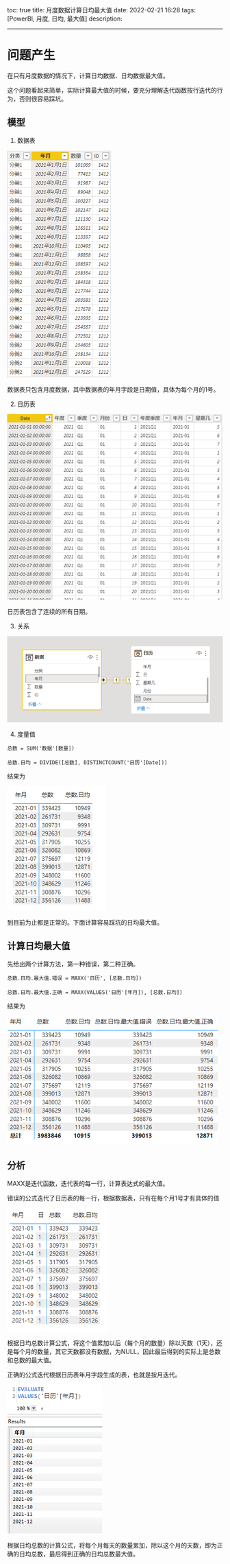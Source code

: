 toc: true
title: 月度数据计算日均最大值
date: 2022-02-21 16:28
tags: [PowerBI, 月度, 日均, 最大值]
description:

---

# 问题产生

在只有月度数据的情况下，计算日均数据、日均数据最大值。

这个问题看起来简单，实际计算最大值的时候，要充分理解迭代函数按行迭代的行为，否则很容易踩坑。

<!--more-->

## 模型

1. 数据表

![](./月度数据计算日均最大值/2022-02-21-16-40-57.png)

数据表只包含月度数据，其中数据表的年月字段是日期值，具体为每个月的1号。

2. 日历表

![](./月度数据计算日均最大值/2022-02-21-16-41-49.png)

日历表包含了连续的所有日期。

3. 关系

![](./月度数据计算日均最大值/2022-02-21-16-42-45.png)


4. 度量值

```
总数 = SUM('数据'[数量])

总数.日均 = DIVIDE([总数], DISTINCTCOUNT('日历'[Date]))
```

结果为

![](./月度数据计算日均最大值/2022-02-21-17-11-23.png)


到目前为止都是正常的。下面计算容易踩坑的日均最大值。

## 计算日均最大值

先给出两个计算方法，第一种错误，第二种正确。

```
总数.日均.最大值.错误 = MAXX('日历', [总数.日均])

总数.日均.最大值.正确 = MAXX(VALUES('日历'[年月]), [总数.日均])
```

结果为

![](./月度数据计算日均最大值/2022-02-21-16-47-43.png)


## 分析

MAXX是迭代函数，迭代表的每一行，计算表达式的最大值。

错误的公式迭代了日历表的每一行，根据数据表，只有在每个月1号才有具体的值

![](./月度数据计算日均最大值/2022-02-21-16-53-32.png)

根据日均总数计算公式，将这个值累加以后（每个月的数量）除以天数（1天），还是每个月的数量，其它天数都没有数据，为NULL，因此最后得到的实际上是总数和总数的最大值。

正确的公式迭代根据日历表年月字段生成的表，也就是按月迭代。

![](./月度数据计算日均最大值/2022-02-21-16-55-32.png)

根据日均总数的计算公式，将每个月每天的数量累加，除以这个月的天数，即为正确的日均总数，最后得到正确的日均总数最大值。


